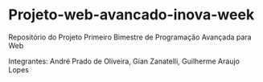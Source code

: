 # Projeto-web-avancado-inova-week

Repositório do Projeto Primeiro Bimestre de Programação Avançada para Web

Integrantes: André Prado de Oliveira, Gian Zanatelli, Guilherme Araujo Lopes